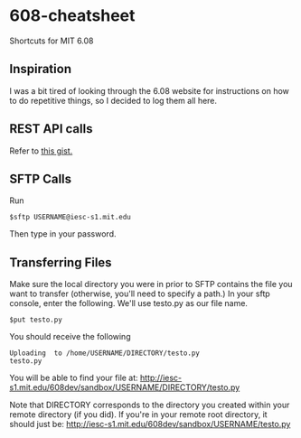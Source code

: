# 608-cheatsheet
Shortcuts for MIT 6.08

## Inspiration

I was a bit tired of looking through the 6.08 website for instructions on how to do repetitive things, so I decided to log them all here. 

## REST API calls

Refer to [this gist.](https://gist.github.com/sharon-lin/78e2972794ff3ef3db80417a84833e45) 

## SFTP Calls

Run 

```
$sftp USERNAME@iesc-s1.mit.edu
```

Then type in your password.

## Transferring Files

Make sure the local directory you were in prior to SFTP contains the file you want to transfer (otherwise, you'll need to specify a path.) In your sftp console, enter the following. We'll use testo.py as our file name.

```
$put testo.py
```

You should receive the following

```
Uploading  to /home/USERNAME/DIRECTORY/testo.py
testo.py
```

You will be able to find your file at:
http://iesc-s1.mit.edu/608dev/sandbox/USERNAME/DIRECTORY/testo.py

Note that DIRECTORY corresponds to the directory you created within your remote directory (if you did). If you're in your remote root directory, it should just be:
http://iesc-s1.mit.edu/608dev/sandbox/USERNAME/testo.py

